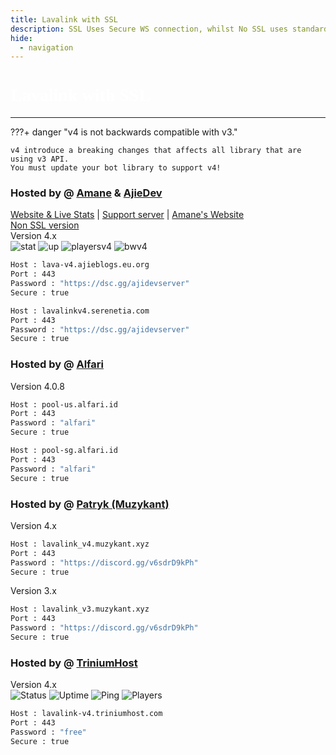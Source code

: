 ```yaml
---
title: Lavalink with SSL
description: SSL Uses Secure WS connection, whilst No SSL uses standard WS. if you want to use the SSL lavalink you need to make sure your bot uses that protocol.
hide:
  - navigation
---
```


<h1 style="font-family:Gotham SSm A;font-size: 2.0em;font-weight: 800;line-height:1.1;color: white;">Lavalink with SSL</h1>

<!-- inject image ad -->
<div data-ea-style="stickybox" class="dark horizontal" data-ea-publisher="darrennathanaelcom" data-ea-type="image"></div>

---

???+ danger "v4 is not backwards compatible with v3."

    v4 introduce a breaking changes that affects all library that are using v3 API.
    You must update your bot library to support v4!

<!-- PLEASE READ -->
<!-- PLEASE READ --> <!-- SUPPORT OTHER CONTRIBUTORS BY PLACING THE NEW LAVALINK AT THE VERY BOTTOM OF THE OTHERS! --> <!-- PLEASE READ -->
<!-- DO NOT SCRAPE THIS FILE, PLEASE USE THE API INSTEAD! -->
<!-- FOR ADVERTISING CONTACT ads@darrennathanael.com , PLEASE READ FAQS FOR MORE INFO! -->
<!-- PLEASE READ -->

### Hosted by @ [Amane](https://amane.my.id) & [AjieDev](https://github.com/AjieDev)
[Website & Live Stats](https://free.lavalink.rf.gd/) | [Support server](https://dsc.gg/ajidevserver) | [Amane's Website](https://lavalink-info.serenetia.com/)<br />
[Non SSL version](https://lavalink.darrennathanael.com/NoSSL/Lavalink-NonSSL/#hosted-by-amane-ajiedev) <br />
Version 4.x <br />
![stat](https://ajieblogs.eu.org/lavalink/v4/badge/Status) ![up](https://ajieblogs.eu.org/lavalink/v4/badge/Uptime) ![playersv4](https://ajieblogs.eu.org/lavalink/v4/badge/Players) ![bwv4](https://ajieblogs.eu.org/lavalink/v4/badge/Bandwidth)
```bash
Host : lava-v4.ajieblogs.eu.org
Port : 443
Password : "https://dsc.gg/ajidevserver"
Secure : true 
```
```bash
Host : lavalinkv4.serenetia.com
Port : 443
Password : "https://dsc.gg/ajidevserver"
Secure : true
```

### Hosted by @ [Alfari](https://www.youtube.com/watch?v=dQw4w9WgXcQ)
Version 4.0.8 
```bash
Host : pool-us.alfari.id
Port : 443
Password : "alfari"
Secure : true
```
```bash
Host : pool-sg.alfari.id
Port : 443
Password : "alfari"
Secure : true
```

### Hosted by @ [Patryk (Muzykant)](https://discord.gg/v6sdrD9kPh)
Version 4.x 
```bash
Host : lavalink_v4.muzykant.xyz
Port : 443
Password : "https://discord.gg/v6sdrD9kPh"
Secure : true
```
Version 3.x 
```bash
Host : lavalink_v3.muzykant.xyz
Port : 443
Password : "https://discord.gg/v6sdrD9kPh"
Secure : true
```


### Hosted by @ [TriniumHost](https://links.triniumhost.com/)
Version 4.x <br />
![Status](https://g-status.ecoguardiao.tech/api/badge/7/status) ![Uptime](https://g-status.ecoguardiao.tech/api/badge/7/uptime) ![Ping](https://g-status.ecoguardiao.tech/api/badge/7/ping) ![Players](https://lavalink-list-api.ajieblogs.eu.org/lavalink-v4-triniumhost-com-443/badge/Players)
```bash
Host : lavalink-v4.triniumhost.com
Port : 443
Password : "free"
Secure : true
```
